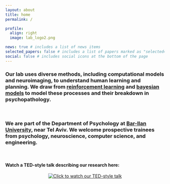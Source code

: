 ```yaml
---
layout: about
title: home
permalink: /

profile:
  align: right
  image: lab_logo2.png

news: true # includes a list of news items
selected_papers: false # includes a list of papers marked as "selected={true}"
social: false # includes social icons at the bottom of the page
---
```


### Our lab uses diverse methods, including **computational models** and **neuroimaging**, to understand human **learning** and **planning**. We draw from [reinforcement learning](http://incompleteideas.net/book/the-book-2nd.html) and [bayesian models](https://mitpress.mit.edu/9780262049412/bayesian-models-of-cognition) to model these processes and their breakdown in **psychopathology**.

<br>

### We are part of the Department of Psychology at [Bar-Ilan University](https://www.biu.ac.il/en), near Tel Aviv. We welcome prospective trainees from psychology, neuroscience, computer science, and engineering.

<br>

#### Watch a TED-style talk describing our research here:

<p align="center">
  <a href="https://www.youtube.com/watch?v=kQJ5UU56xXA" target="_blank" rel="noopener noreferrer">
    <img
      src="https://img.youtube.com/vi/kQJ5UU56xXA/hqdefault.jpg"
      alt="Click to watch our TED-style talk"
      style="max-width: 100%; height: auto; border: 0;"
    >
  </a>
</p>
